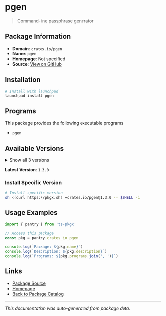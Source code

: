 # pgen

> Command-line passphrase generator

## Package Information

- **Domain**: `crates.io/pgen`
- **Name**: `pgen`
- **Homepage**: Not specified
- **Source**: [View on GitHub](https://github.com/pkgxdev/pantry/tree/main/projects/crates.io/pgen/package.yml)

## Installation

```bash
# Install with launchpad
launchpad install pgen
```

## Programs

This package provides the following executable programs:

- `pgen`

## Available Versions

<details>
<summary>Show all 3 versions</summary>

- `1.3.0`, `1.2.0`, `1.1.4`

</details>

**Latest Version**: `1.3.0`

### Install Specific Version

```bash
# Install specific version
sh <(curl https://pkgx.sh) +crates.io/pgen@1.3.0 -- $SHELL -i
```

## Usage Examples

```typescript
import { pantry } from 'ts-pkgx'

// Access this package
const pkg = pantry.crates_io_pgen

console.log(`Package: ${pkg.name}`)
console.log(`Description: ${pkg.description}`)
console.log(`Programs: ${pkg.programs.join(', ')}`)
```

## Links

- [Package Source](https://github.com/pkgxdev/pantry/tree/main/projects/crates.io/pgen/package.yml)
- [Homepage](#)
- [Back to Package Catalog](../package-catalog.md)

---

*This documentation was auto-generated from package data.*
